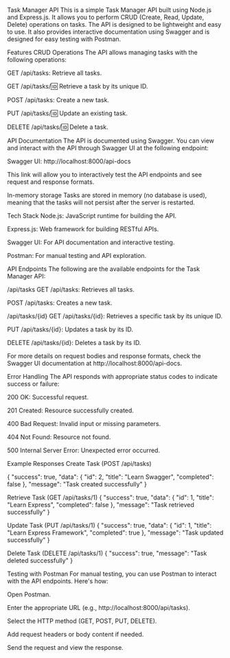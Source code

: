 Task Manager API
This is a simple Task Manager API built using Node.js and Express.js. It allows you to perform CRUD (Create, Read, Update, Delete) operations on tasks. The API is designed to be lightweight and easy to use. It also provides interactive documentation using Swagger and is designed for easy testing with Postman.

Features
CRUD Operations
The API allows managing tasks with the following operations:

GET /api/tasks: Retrieve all tasks.

GET /api/tasks/:id: Retrieve a task by its unique ID.

POST /api/tasks: Create a new task.

PUT /api/tasks/:id: Update an existing task.

DELETE /api/tasks/:id: Delete a task.

API Documentation
The API is documented using Swagger. You can view and interact with the API through Swagger UI at the following endpoint:

Swagger UI: http://localhost:8000/api-docs

This link will allow you to interactively test the API endpoints and see request and response formats.

In-memory storage
Tasks are stored in memory (no database is used), meaning that the tasks will not persist after the server is restarted.

Tech Stack
Node.js: JavaScript runtime for building the API.

Express.js: Web framework for building RESTful APIs.

Swagger UI: For API documentation and interactive testing.

Postman: For manual testing and API exploration.

API Endpoints
The following are the available endpoints for the Task Manager API:

/api/tasks
GET /api/tasks: Retrieves all tasks.

POST /api/tasks: Creates a new task.

/api/tasks/{id}
GET /api/tasks/{id}: Retrieves a specific task by its unique ID.

PUT /api/tasks/{id}: Updates a task by its ID.

DELETE /api/tasks/{id}: Deletes a task by its ID.

For more details on request bodies and response formats, check the Swagger UI documentation at http://localhost:8000/api-docs.

Error Handling
The API responds with appropriate status codes to indicate success or failure:

200 OK: Successful request.

201 Created: Resource successfully created.

400 Bad Request: Invalid input or missing parameters.

404 Not Found: Resource not found.

500 Internal Server Error: Unexpected error occurred.

Example Responses
Create Task (POST /api/tasks)

{
  "success": true,
  "data": {
    "id": 2,
    "title": "Learn Swagger",
    "completed": false
  },
  "message": "Task created successfully"
}

Retrieve Task (GET /api/tasks/1)
{
  "success": true,
  "data": {
    "id": 1,
    "title": "Learn Express",
    "completed": false
  },
  "message": "Task retrieved successfully"
}

Update Task (PUT /api/tasks/1)
{
  "success": true,
  "data": {
    "id": 1,
    "title": "Learn Express Framework",
    "completed": true
  },
  "message": "Task updated successfully"
}

Delete Task (DELETE /api/tasks/1)
{
  "success": true,
  "message": "Task deleted successfully"
}

Testing with Postman
For manual testing, you can use Postman to interact with the API endpoints. Here's how:

Open Postman.

Enter the appropriate URL (e.g., http://localhost:8000/api/tasks).

Select the HTTP method (GET, POST, PUT, DELETE).

Add request headers or body content if needed.

Send the request and view the response.